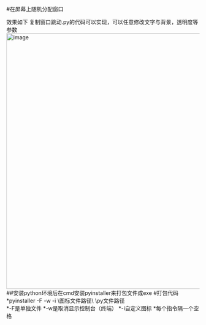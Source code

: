 #在屏幕上随机分配窗口

效果如下 复制窗口跳动.py的代码可以实现，可以任意修改文字与背景，透明度等参数
<img width="1275" height="667" alt="image" src="https://github.com/user-attachments/assets/a09f89fd-9497-4f94-a2be-33875db15ab7" />
##安装python环境后在cmd安装pyinstaller来打包文件成exe
#打包代码
*pyinstaller -F -w -i \图标文件路径\ \py文件路径\
*-F是单独文件
*-w是取消显示控制台（终端）
*-i自定义图标
*每个指令隔一个空格
